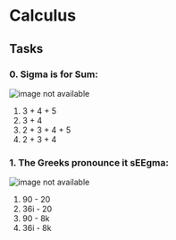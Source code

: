 # Calculus

## Tasks

### 0. Sigma is for Sum:
![image not available](https://latex.codecogs.com/gif.latex?\sum_{i=2}^{5}&space;i)
1. 3 + 4 + 5
2. 3 + 4
3. 2 + 3 + 4 + 5
4. 2 + 3 + 4

### 1. The Greeks pronounce it sEEgma:
![image not available](https://latex.codecogs.com/gif.latex?\sum_{k=1}^{4}&space;9i&space;-&space;2k)
1. 90 - 20
2. 36i - 20
3. 90 - 8k
4. 36i - 8k
